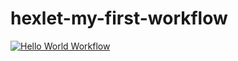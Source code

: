 # hexlet-my-first-workflow
[![Hello World Workflow](https://github.com/Sanyainthenorth/hexlet-my-first-workflow/actions/workflows/hello-world.yml/badge.svg)](https://github.com/Sanyainthenorth/hexlet-my-first-workflow/actions/workflows/hello-world.yml)
